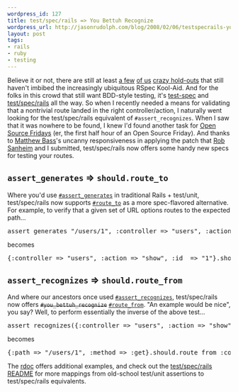 ```yaml
--- 
wordpress_id: 127
title: test/spec/rails => You Bettuh Recognize
wordpress_url: http://jasonrudolph.com/blog/2008/02/06/testspecrails-you-bettuh-recognize/
layout: post
tags:
- rails
- ruby
- testing	
---
```

Believe it or not, there are still at least [a few](http://robsanheim.com/2008/01/25/why-i-use-testspec-over-rspec/ "Panasonic Youth - Why I use test/spec over rspec") [of us](http://matthewbass.com/2008/01/09/add-layout-checking-to-test_spec_rails-plugin/ "Matthew Bass - Add layout checking to test_spec_on_rails") [crazy hold-outs](http://streamlinedframework.org/articles/2007/12/21/streamlined-goes-test-spec "Streamlined goes test/spec") that still haven't imbibed the increasingly ubiquitous RSpec Kool-Aid.  And for the folks in this crowd that still want BDD-style testing, it's [test-spec](http://chneukirchen.org/blog/archive/2007/01/announcing-test-spec-0-3-a-bdd-interface-for-test-unit.html "Christian Neukirchen: Announcing test/spec 0.3, a BDD interface for Test::Unit") and [test/spec/rails](http://agilewebdevelopment.com/plugins/test_spec_on_rails "Test Spec on Rails") all the way.  So when I recently needed a means for validating that a nontrivial route landed in the right controller/action, I naturally went looking for the test/spec/rails equivalent of `#assert_recognizes`.  When I saw that it was nowhere to be found, I knew I'd found another task for [Open Source Fridays](http://thinkrelevance.com/open-source "Open Source at Relevance") (er, the first half hour of an Open Source Friday).  And thanks to [Matthew Bass](http://matthewbass.com/2008/01/10/layout-assertion-added-to-test_spec_rails/ "Matthew Bass - test/spec/rails committer")'s uncanny responsiveness in applying the patch that [Rob Sanheim](http://robsanheim.com) and I submitted, test/spec/rails now offers some handy new specs for testing your routes.

## `assert_generates` => `should.route_to`

Where you'd use [`#assert_generates`](http://api.rubyonrails.org/classes/ActionController/Assertions/RoutingAssertions.html#M000367 "rdoc - Module: ActionController::Assertions::RoutingAssertions#assert_generates") in traditional Rails + test/unit, test/spec/rails now supports [`#route_to`](http://svn.techno-weenie.net/projects/plugins/test_spec_on_rails/lib/test/spec/rails/should_route.rb "test/spec/rails source code + rdoc -- lib/test/spec/rails/should_route.rb") as a more spec-flavored alternative.  For example, to verify that a given set of URL options routes to the expected path...

<pre lang="ruby">assert_generates "/users/1", :controller => "users", :action => "show", :id  => "1"</pre>

becomes 

<pre lang="ruby">{:controller => "users", :action => "show", :id  => "1"}.should.route_to "/users/1"</pre>

## `assert_recognizes` => `should.route_from`

And where our ancestors once used [`#assert_recognizes`](http://api.rubyonrails.org/classes/ActionController/Assertions/RoutingAssertions.html#M000366 "rdoc - Module: ActionController::Assertions::RoutingAssertions#assert_recognizes"), test/spec/rails now offers <del>`#you_bettuh_recognize`</del> [`#route_from`](http://svn.techno-weenie.net/projects/plugins/test_spec_on_rails/lib/test/spec/rails/should_route.rb "test/spec/rails source code + rdoc -- lib/test/spec/rails/should_route.rb").  "An example would be nice", you say?  Well, to perform essentially the inverse of the above test...

<pre lang="ruby">assert_recognizes({:controller => "users", :action => "show", :id => "1"}, {:path => "/users/1", :method => :get})</pre>

becomes

<pre lang="ruby">{:path => "/users/1", :method => :get}.should.route_from :controller => "users", :action => "show", :id =>"1"</pre>

The [rdoc](http://svn.techno-weenie.net/projects/plugins/test_spec_on_rails/lib/test/spec/rails/should_route.rb "test/spec/rails source code + rdoc -- lib/test/spec/rails/should_route.rb") offers additional examples, and check out the [test/spec/rails README](http://svn.techno-weenie.net/projects/plugins/test_spec_on_rails/README "test/spec/rails README file") for more mappings from old-school test/unit assertions to test/spec/rails equivalents.
